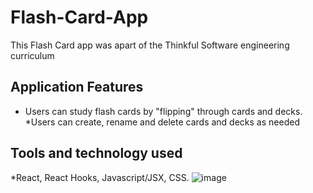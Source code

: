 # Flash-Card-App
This Flash Card app was apart of the Thinkful Software engineering curriculum 
## Application Features
* Users can study flash cards by "flipping" through cards and decks.
*Users can create, rename and delete cards and decks as needed
## Tools and technology used
*React, React Hooks, Javascript/JSX, CSS.
![image](https://user-images.githubusercontent.com/45116482/202040921-dc22f405-ee18-44df-a62b-bb90c8ec7313.png)
